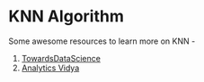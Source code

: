 # KNN Algorithm

Some awesome resources to learn more on KNN - 

1.  [TowardsDataScience](https://towardsdatascience.com/machine-learning-basics-with-the-k-nearest-neighbors-algorithm-6a6e71d01761)
1.  [Analytics Vidya](https://www.analyticsvidhya.com/blog/2018/08/k-nearest-neighbor-introduction-regression-python/)
